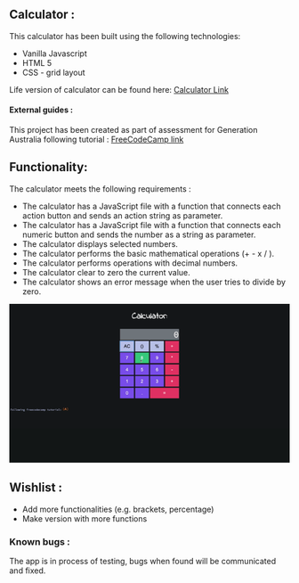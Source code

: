 ## Calculator :

This calculator has been built using the following technologies:
* Vanilla Javascript
* HTML 5
* CSS - grid layout

Life version of calculator can be found here: [Calculator Link](https://agorodinskaya.github.io/practice/calculator/index.html)

#### External guides :
This project has been created as part of assessment for Generation Australia following tutorial :
[FreeCodeCamp link](https://www.freecodecamp.org/news/how-to-build-an-html-calculator-app-from-scratch-using-javascript-4454b8714b98/)

## Functionality: 

The calculator meets the following requirements :
* The calculator has a JavaScript file with a function that connects each action button and sends an action string as parameter. 
* The calculator has a JavaScript file with a function that connects each numeric button and sends the number as a string as parameter.
* The calculator displays selected numbers.
* The calculator performs the basic mathematical operations (+ - x / ).
* The calculator performs operations with decimal numbers.
* The calculator clear to zero the current value.
* The calculator shows an error message when the user tries to divide by zero.

![Demo calculator](Calculator.gif)

## Wishlist :

* Add more functionalities (e.g. brackets, percentage)
* Make version with more functions

### Known bugs :

The app is in process of testing, bugs when found will be communicated and fixed.

